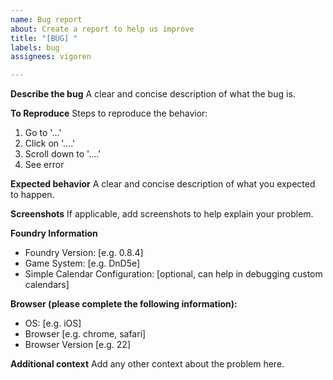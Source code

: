 ```yaml
---
name: Bug report
about: Create a report to help us improve
title: "[BUG] "
labels: bug
assignees: vigoren

---
```


**Describe the bug**
A clear and concise description of what the bug is.

**To Reproduce**
Steps to reproduce the behavior:
1. Go to '...'
2. Click on '....'
3. Scroll down to '....'
4. See error

**Expected behavior**
A clear and concise description of what you expected to happen.

**Screenshots**
If applicable, add screenshots to help explain your problem.

**Foundry Information**
 - Foundry Version: [e.g. 0.8.4]
 - Game System: [e.g. DnD5e]
 - Simple Calendar Configuration: [optional, can help in debugging custom calendars]

**Browser (please complete the following information):**
 - OS: [e.g. iOS]
 - Browser [e.g. chrome, safari]
 - Browser Version [e.g. 22]

**Additional context**
Add any other context about the problem here.
